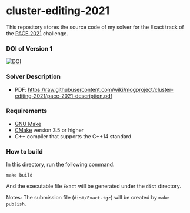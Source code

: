 # cluster-editing-2021

This repository stores the source code of my solver for the Exact track of the [PACE 2021](https://pacechallenge.org/2021/) challenge.

### DOI of Version 1

[![DOI](https://zenodo.org/badge/DOI/10.5281/zenodo.4877899.svg)](https://doi.org/10.5281/zenodo.4877899)

### Solver Description

- PDF: https://raw.githubusercontent.com/wiki/mogproject/cluster-editing-2021/pace-2021-description.pdf

### Requirements

- [GNU Make](https://www.gnu.org/software/make/)
- [CMake](https://cmake.org/) version 3.5 or higher
- C++ compiler that supports the C++14 standard.

### How to build

In this directory, run the following command.

```
make build
```

And the executable file `Exact` will be generated under the `dist` directory.

Notes: The submission file (`dist/Exact.tgz`) will be created by `make publish`.

